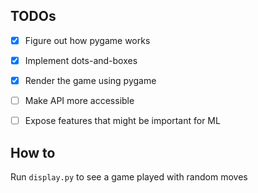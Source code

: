 ## TODOs

- [X] Figure out how pygame works
- [X] Implement dots-and-boxes 
- [X] Render the game using pygame
- [ ] Make API more accessible 
- [ ] Expose features that might be important for ML


## How to 

Run `display.py` to see a game played with random moves
